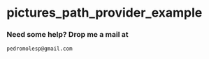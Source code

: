 # pictures_path_provider_example


### Need some help? Drop me a mail at
```` bash
pedromolesp@gmail.com
````